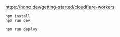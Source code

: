 https://hono.dev/getting-started/cloudflare-workers

```
npm install
npm run dev
```

```
npm run deploy
```
